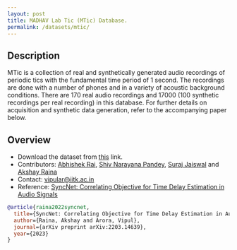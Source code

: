 ```yaml
---
layout: post
title: MADHAV Lab Tic (MTic) Database.
permalink: /datasets/mtic/
---
```


## Description

MTic is a collection of real and synthetically generated audio recordings of periodic tics with the fundamental time period of 1 second. The recordings are done with a number of phones and in a variety of acoustic background conditions. There are 170 real audio recordings and 17000 (100 synthetic recordings per real recording) in this database. For further details on acquisition and synthetic data generation, refer to the accompanying paper below.



## Overview

  - Download the dataset from [this](https://onedrive.com) link.
  - Contributors: [Abhishek Rai](https://madhavlab-iitk.github.io/team/abhirai), [Shiv Narayana Pandey](https://madhavlab-iitk.github.io/team/shivnp), [Suraj Jaiswal](https://madhavlab-iitk.github.io/team/jsuraj) and [Akshay Raina](https://madhavlab-iitk.github.io/team/akshayr)
  - Contact: [vipular@iitk.ac.in](mailto:vipular@iitk.ac.in)
  - Reference: [SyncNet: Correlating Objective for Time Delay Estimation in Audio Signals](https://arxiv.org/abs/2203.14639)

```bibtex
@article{raina2022syncnet,
  title={SyncNet: Correlating Objective for Time Delay Estimation in Audio Signals},
  author={Raina, Akshay and Arora, Vipul},
  journal={arXiv preprint arXiv:2203.14639},
  year={2023}
}
```
